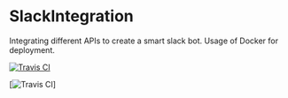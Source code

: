 # SlackIntegration
Integrating different APIs to create a smart slack bot. Usage of Docker for deployment.

[![Travis CI](https://travis-ci.org/spotify/docker-maven-plugin.svg?branch=master)](https://travis-ci.org/spotify/docker-maven-plugin/) 

[![Travis CI](https://travis-ci.org/ukiras123/SlackIntegration.svg?branch=master)]
